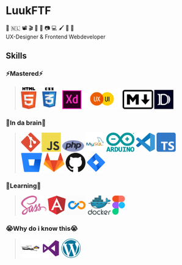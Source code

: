 # LuukFTF

💜 🇳🇱 📽️ 🎬 🎵 👾 📷 💻 🖌️ 💚 🌈  
UX-Designer & Frontend Webdeveloper

## Skills

### ⚡Mastered⚡

> <img alt="HTML" width='40' src="img/html.svg"/>
> <img alt="CSS" width='60' src="img/css.svg"/>
> <img alt="Adobe XD" width='50' src="img/adobexd.svg"/>
> <img alt="UX Design" width='100' src="img/uxui.svg"/>
> <img alt="Markdown" width='80' src="img/markdown.svg"/>
> <img alt="DocFX" height='50' src="img/docfx.jpg"/>

### 🧠In da brain🧠
> <img alt="GIT" height='50' src="img/git.svg"/> 
> <img alt="JavaScript" height='50' src="img/javascript.svg"/>  
> <img alt="PHP" height='30' src="img/php.svg"/> 
> <img alt="SQL" height='50' src="img/mysql.svg"/> 
> <img alt="Arduino" height='50' src="img/arduino.svg"/> 
> <img alt="VScode" height='50' src="img/vscode.svg"/> 
> <img alt="TypeScript" height='50' src="img/typescript.svg"/> 
> <img alt="BitBucket" height='50' src="img/bitbucket.svg"/> 
> <img alt="GitLab" height='50' src="img/gitlab.svg"/> 
> <img alt="Github" height='50' src="img/github.svg"/> 
> <img alt="Jira" height='50' src="img/jira.svg"/> 

### 🌱Learning🌱
> <img alt="SASS" height='50' src="img/sass.svg"/>
> <img alt="Angular" height='50' src="img/angular.svg"/> 
> <img alt="DevOps" height='50' src="img/devops.webp"/> 
> <img alt="Docker" height='50' src="img/docker.svg"/> 
> <img alt="Figma" height='50' src="img/figma.svg"/>


<!-- 
### 🚀Future🚀

> <img alt="Node.js" height='50' src="img/nodejs.svg"/> 
> <img alt="Next.js" height='50' src="img/nextjs.svg"/> 
> <img alt="Kubernetes" height='50' src="img/kubernetes.svg"/> 
> <img alt="AWS" height='50' src="img/aws.svg"/> 
> <img alt="PWA" height='30' src="img/pwa.png"/>  
> -->

### 😭Why do i know this😭

> <img alt="VisualBasic" height='50' src="img/visualbasic.svg"/> 
> <img alt="Visual Studio" height='50' src="img/visualstudio.svg"/> 
> <img alt="Wordpress" height='50' src="img/wordpress.svg"/> 
